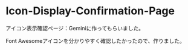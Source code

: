 # Icon-Display-Confirmation-Page
アイコン表示確認ページ：Geminiに作ってもらいました。

Font Awesomeアイコンを分かりやすく確認したかったので、作りました。

